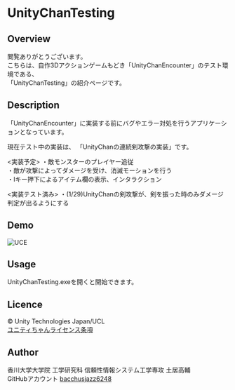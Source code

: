 # UnityChanTesting

## Overview
閲覧ありがとうございます。  
こちらは、自作3Dアクションゲームもどき「UnityChanEncounter」のテスト環境である、  
「UnityChanTesting」の紹介ページです。

## Description
「UnityChanEncounter」に実装する前にバグやエラー対処を行うアプリケーションとなっています。  

現在テスト中の実装は、
「UnityChanの連続剣攻撃の実装」です。

<実装予定>
・敵モンスターのプレイヤー追従  
・敵が攻撃によってダメージを受け、消滅モーションを行う  
・Iキー押下によるアイテム欄の表示、インタラクション  

<実装テスト済み>
・(1/29)UnityChanの剣攻撃が、剣を振った時のみダメージ判定が出るようにする

## Demo
![UCE](https://user-images.githubusercontent.com/59596135/72954072-7a2a9f80-3dda-11ea-9add-753d04d46e73.PNG)
## Usage
UnityChanTesting.exeを開くと開始できます。
## Licence
© Unity Technologies Japan/UCL  
[ユニティちゃんライセンス条項](https://unity-chan.com/contents/guideline/)

## Author  
香川大学大学院 工学研究科 信頼性情報システム工学専攻 土居高輔  
GitHubアカウント [bacchusjazz6248](https://github.com/bacchusjazz6248)
